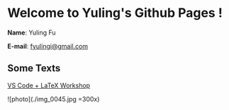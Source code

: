 # Welcome to Yuling's Github Pages !

**Name**: Yuling Fu

**E-mail**: fyulingi@gmail.com


## Some Texts

[VS Code + LaTeX Workshop](./VS_Code+LaTeX_Workshop.html)

![photo](./img_0045.jpg =300x)
